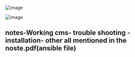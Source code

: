 ![image](https://github.com/user-attachments/assets/b894ae76-c3cc-41aa-8409-0196868f5a2a)

![image](https://github.com/user-attachments/assets/0497e291-0b10-4082-9d26-d3abaa0a9138)

##  notes-Working cms- trouble shooting - installation- other all mentioned in the noste.pdf(ansible file)

